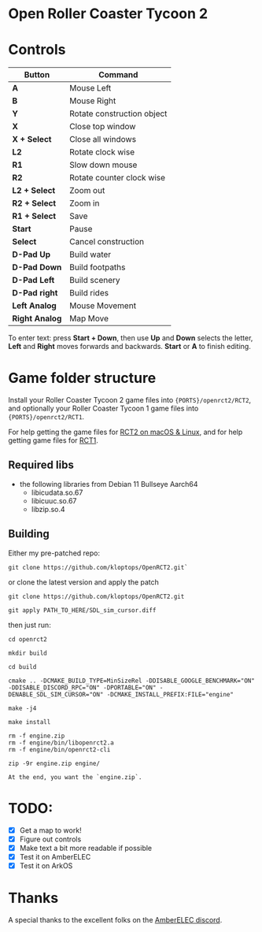 # Open Roller Coaster Tycoon 2

# Controls

| Button            | Command                    |
|-------------------|----------------------------|
| **A**             | Mouse Left                 |
| **B**             | Mouse Right                |
| **Y**             | Rotate construction object |
| **X**             | Close top window           |
| **X + Select**    | Close all windows          |
| **L2**            | Rotate clock wise          |
| **R1**            | Slow down mouse            |
| **R2**            | Rotate counter clock wise  |
| **L2 + Select**   | Zoom out                   |
| **R2 + Select**   | Zoom in                    |
| **R1 + Select**   | Save                       |
| **Start**         | Pause                      |
| **Select**        | Cancel construction        |
| **D-Pad Up**      | Build water                |
| **D-Pad Down**    | Build footpaths            |
| **D-Pad Left**    | Build scenery              |
| **D-Pad right**   | Build rides                |
| **Left Analog**   | Mouse Movement             |
| **Right Analog**  | Map Move                   |


To enter text: press **Start + Down**, then use **Up** and **Down** selects the letter, **Left** and **Right** moves forwards and backwards. **Start** or **A** to finish editing.

# Game folder structure

Install your Roller Coaster Tycoon 2 game files into `{PORTS}/openrct2/RCT2`, and optionally your Roller Coaster Tycoon 1 game files into `{PORTS}/openrct2/RCT1`.

For help getting the game files for [RCT2 on macOS & Linux](https://github.com/OpenRCT2/OpenRCT2/wiki/Installation-on-Linux-and-macOS), and for help getting game files for [RCT1](https://github.com/OpenRCT2/OpenRCT2/wiki/Loading-RCT1-scenarios-and-data).

## Required libs

- the following libraries from Debian 11 Bullseye Aarch64
  - libicudata.so.67
  - libicuuc.so.67
  - libzip.so.4

 
## Building

Either my pre-patched repo:

    git clone https://github.com/kloptops/OpenRCT2.git`

or clone the latest version and apply the patch

    git clone https://github.com/kloptops/OpenRCT2.git

    git apply PATH_TO_HERE/SDL_sim_cursor.diff

then just run:

    cd openrct2

    mkdir build

    cd build

    cmake .. -DCMAKE_BUILD_TYPE=MinSizeRel -DDISABLE_GOOGLE_BENCHMARK="ON" -DDISABLE_DISCORD_RPC="ON" -DPORTABLE="ON" -DENABLE_SDL_SIM_CURSOR="ON" -DCMAKE_INSTALL_PREFIX:FILE="engine"

    make -j4

    make install

    rm -f engine.zip
    rm -f engine/bin/libopenrct2.a
    rm -f engine/bin/openrct2-cli

    zip -9r engine.zip engine/

    At the end, you want the `engine.zip`.

# TODO:

- [x] Get a map to work!
- [x] Figure out controls
- [x] Make text a bit more readable if possible
- [x] Test it on AmberELEC
- [x] Test it on ArkOS

# Thanks

A special thanks to the excellent folks on the [AmberELEC discord](https://discord.com/invite/R9Er7hkRMe).
